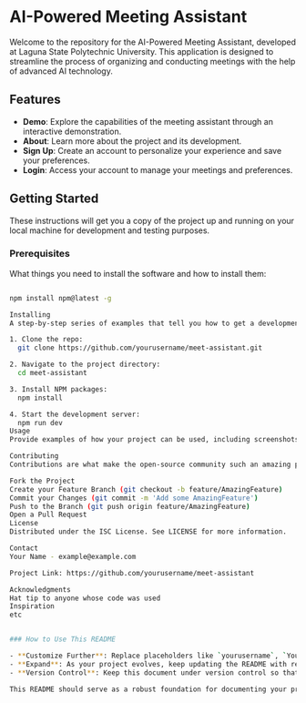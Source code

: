 # AI-Powered Meeting Assistant

Welcome to the repository for the AI-Powered Meeting Assistant, developed at Laguna State Polytechnic University. This application is designed to streamline the process of organizing and conducting meetings with the help of advanced AI technology.

## Features

- **Demo**: Explore the capabilities of the meeting assistant through an interactive demonstration.
- **About**: Learn more about the project and its development.
- **Sign Up**: Create an account to personalize your experience and save your preferences.
- **Login**: Access your account to manage your meetings and preferences.

## Getting Started

These instructions will get you a copy of the project up and running on your local machine for development and testing purposes. 

### Prerequisites

What things you need to install the software and how to install them:

```bash

npm install npm@latest -g

Installing
A step-by-step series of examples that tell you how to get a development environment running:

1. Clone the repo:
  git clone https://github.com/yourusername/meet-assistant.git

2. Navigate to the project directory:
  cd meet-assistant

3. Install NPM packages:
  npm install

4. Start the development server:
  npm run dev
Usage
Provide examples of how your project can be used, including screenshots or code snippets if applicable.

Contributing
Contributions are what make the open-source community such an amazing place to learn, inspire, and create. Any contributions you make are greatly appreciated.

Fork the Project
Create your Feature Branch (git checkout -b feature/AmazingFeature)
Commit your Changes (git commit -m 'Add some AmazingFeature')
Push to the Branch (git push origin feature/AmazingFeature)
Open a Pull Request
License
Distributed under the ISC License. See LICENSE for more information.

Contact
Your Name - example@example.com

Project Link: https://github.com/yourusername/meet-assistant

Acknowledgments
Hat tip to anyone whose code was used
Inspiration
etc


### How to Use This README

- **Customize Further**: Replace placeholders like `yourusername`, `Your Name`, and `example@example.com` with your actual GitHub username, name, and contact information.
- **Expand**: As your project evolves, keep updating the README with relevant information, adding details about new features, usage scenarios, etc.
- **Version Control**: Keep this document under version control so that changes and improvements are tracked along with the rest of your project updates.

This README should serve as a robust foundation for documenting your project and making it accessible and understandable to new users and contributors. If you have any more specific needs or questions about setting up your README or other documentation, feel free to ask!
